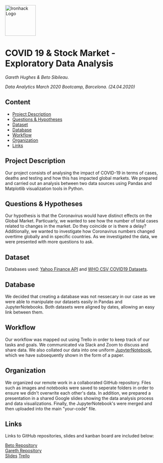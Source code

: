 <img src="https://bit.ly/2VnXWr2" alt="Ironhack Logo" width="100"/>

# COVID 19 & Stock Market - Exploratory Data Analysis
*Gareth Hughes & Beto Sibileau.*

*Data Analytics March 2020 Bootcamp, Barcelona. (24.04.2020)*

## Content
- [Project Description](#project-description)
- [Questions & Hypotheses](#questions-hypotheses)
- [Dataset](#dataset)
- [Database](#database)
- [Workflow](#workflow)
- [Organization](#organization)
- [Links](#links)

## Project Description
Our project consists of analysing the impact of COVID-19 in terms of cases, deaths and testing and how this has impacted global markets. We prepared and carried out an analysis between two data sources using Pandas and Matplotlib visualization tools in Python. 
<!--- wherever we could successfully analyse and visualize the data from our chosen sources. -->

## Questions & Hypotheses
Our hypothesis is that the Coronavirus would have distinct effects on the Global Market. Particuarly, we wanted to see how the number of total cases related to changes in the market. Do they coincide or is there a delay? Additionally, we wanted to investigate how Coronavirus numbers changed overtime globally and in specific countries. As we investigated the data, we were presented with more questions to ask. 

## Dataset
Databases used: [Yahoo Finance API](https://finance.yahoo.com/quotes/API,Documentation/view/v1/) and [WHO CSV COVID19 Datasets](https://ourworldindata.org/coronavirus-source-data).

## Database
We decided that creating a database was not nessecary in our case as we were able to manipulate our datasets easily in Pandas and JupyterNotebooks.
Both datasets were aligned by dates, allowing an easy link between them.

## Workflow
Our workflow was mapped out using Trello in order to keep track of our tasks and goals. We communicated via Slack and Zoom to discuss and share data. 
We also collated our data into one uniform [JupyterNotebook](https://github.com/beto-Sibileau/Project-Week-3-Data-Thieves/blob/master/your-project/paper/COVID-19%20-%20Paper%20-%20Markdown.ipynb), which we have subsequently shown in the form of a paper. 

<!--- We organised the work using Trello and with GitHub. file share our latest figures while -->
## Organization
We organized our remote work in a collaborated GitHub repository. Files such as images and notebooks were saved to seperate folders in order to ensure we didn't overwrite each other's data. In addition, we prepared a presentation in a shared Google slides showing the data analysis process and data visualizations. Finally, the JupyterNotebook's were merged and then uploaded into the main "your-code" file. 

<!---  Feel free to include any other links associated with your project. -->
## Links
Links to GitHub repositories, slides and kanban board are included below:

[Beto Repository](https://github.com/beto-Sibileau/Project-Week-3-Data-Thieves/tree/master/your-project)  
[Gareth Repository](https://github.com/peiriant/Project-Week-3-Data-Thieves)  
[Slides](https://docs.google.com/presentation/d/1BTXM-IvcF2lO5uZjeCRaDrxv3b4xxCChFT3GSv59iKY/edit?ts=5ea04677#slide=id.g731ddd128b_1_6) 
[Trello](https://trello.com/b/nBPS9Jsa/project-3-data)  
